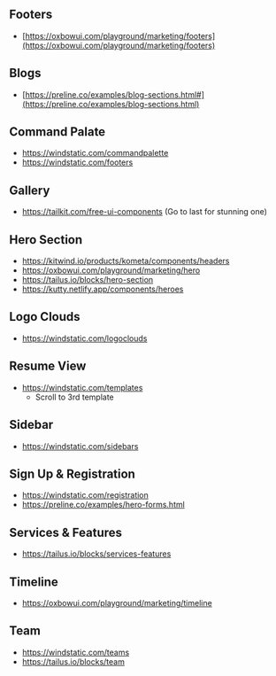 ## Footers
 - [https://oxbowui.com/playground/marketing/footers](https://oxbowui.com/playground/marketing/footers)

## Blogs
- [https://preline.co/examples/blog-sections.html#](https://preline.co/examples/blog-sections.html)

## Command Palate
- https://windstatic.com/commandpalette
- https://windstatic.com/footers

## Gallery
- https://tailkit.com/free-ui-components
  (Go to last for stunning one)
  

## Hero Section
- https://kitwind.io/products/kometa/components/headers
- https://oxbowui.com/playground/marketing/hero
- https://tailus.io/blocks/hero-section
- https://kutty.netlify.app/components/heroes

## Logo Clouds
- https://windstatic.com/logoclouds

## Resume View
- https://windstatic.com/templates
  - Scroll to 3rd template

## Sidebar
- https://windstatic.com/sidebars

## Sign Up & Registration
- https://windstatic.com/registration
- https://preline.co/examples/hero-forms.html

## Services & Features
- https://tailus.io/blocks/services-features

## Timeline
- https://oxbowui.com/playground/marketing/timeline

## Team
- https://windstatic.com/teams
- https://tailus.io/blocks/team


